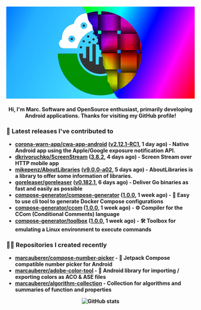 <p align="center">
	<img src="https://raw.githubusercontent.com/marcauberer/marcauberer/master/images/frontpage-image.jpg">
	<br><br>
	<b>Hi, I'm Marc. Software and OpenSource enthusiast, primarily developing Android applications. Thanks for visiting my GitHub profile!
</p>

### 🚀 Latest releases I've contributed to


- [corona-warn-app/cwa-app-android](https://github.com/corona-warn-app/cwa-app-android) ([v2.12.1-RC1](https://github.com/corona-warn-app/cwa-app-android/releases/tag/v2.12.1-RC1), 1 day ago) - Native Android app using the Apple/Google exposure notification API.
- [dkrivoruchko/ScreenStream](https://github.com/dkrivoruchko/ScreenStream) ([3.8.2](https://github.com/dkrivoruchko/ScreenStream/releases/tag/3.8.2), 4 days ago) - Screen Stream over HTTP mobile app
- [mikepenz/AboutLibraries](https://github.com/mikepenz/AboutLibraries) ([v9.0.0-a02](https://github.com/mikepenz/AboutLibraries/releases/tag/v9.0.0-a02), 5 days ago) - AboutLibraries is a library to offer some information of libraries.
- [goreleaser/goreleaser](https://github.com/goreleaser/goreleaser) ([v0.182.1](https://github.com/goreleaser/goreleaser/releases/tag/v0.182.1), 6 days ago) - Deliver Go binaries as fast and easily as possible
- [compose-generator/compose-generator](https://github.com/compose-generator/compose-generator) ([1.0.0](https://github.com/compose-generator/compose-generator/releases/tag/1.0.0), 1 week ago) - 🐳 Easy to use cli tool to generate Docker Compose configurations
- [compose-generator/ccom](https://github.com/compose-generator/ccom) ([1.0.0](https://github.com/compose-generator/ccom/releases/tag/1.0.0), 1 week ago) - ⚙️ Compiler for the CCom (Conditional Comments) language
- [compose-generator/toolbox](https://github.com/compose-generator/toolbox) ([1.0.0](https://github.com/compose-generator/toolbox/releases/tag/1.0.0), 1 week ago) - 🛠️ Toolbox for emulating a Linux environment to execute commands

### 👨‍💻 Repositories I created recently
- [marcauberer/compose-number-picker](https://github.com/marcauberer/compose-number-picker) - 🔢 Jetpack Compose compatible number picker for Android
- [marcauberer/adobe-color-tool](https://github.com/marcauberer/adobe-color-tool) - 🎨 Android library for importing / exporting colors as ACO &amp; ASE files
- [marcauberer/algorithm-collection](https://github.com/marcauberer/algorithm-collection) - Collection for algorithms and summaries of function and properties

<p align="center">
	<img src="https://github-readme-stats.vercel.app/api?username=marcauberer&show_icons=true&theme=dark" alt="GitHub stats">
</p>
